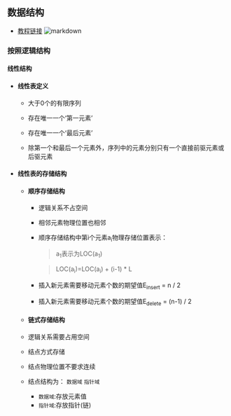 ## 数据结构
- [教程链接](https://pan.baidu.com/play/video#/video?path=%2F%E8%B5%84%E6%BA%90%2F%E8%BD%AF%E8%80%83%E6%95%99%E7%A8%8B%2F%E8%BD%AF%E8%80%83%E8%BD%AF%E4%BB%B6%E8%AE%BE%E8%AE%A1%E5%B8%88%E2%98%85%E4%B8%87%E5%AE%9D%E6%95%99%E8%82%B2%E8%8D%A3%E8%AA%89%E5%A5%89%E7%8C%AE%E2%98%85%2F2.%E8%A7%86%E9%A2%91%E6%95%99%E7%A8%8B%2F%E8%A7%86%E9%A2%91%E6%95%99%E7%A8%8B1%2F%E8%AE%A1%E7%AE%97%E6%9C%BA%E4%B8%8E%E8%BD%AF%E4%BB%B6%E5%B7%A5%E7%A8%8B%E7%9F%A5%E8%AF%86%E7%AF%87%E2%98%85%E4%B8%87%E5%AE%9D%E6%95%99%E8%82%B2%E8%8D%A3%E8%AA%89%E5%A5%89%E7%8C%AE%E2%98%85%2F%E7%AC%AC1%E7%AB%A0%EF%BC%9A%E6%95%B0%E6%8D%AE%E7%BB%93%E6%9E%84%E4%B8%8E%E7%AE%97%E6%B3%95%E5%9F%BA%E7%A1%80%EF%BC%88%E8%AE%A1%E7%AE%97%E6%9C%BA%E4%B8%8E%E8%BD%AF%E4%BB%B6%E5%B7%A5%E7%A8%8B%E7%9F%A5%E8%AF%86%E7%AF%87%EF%BC%89%2F1.1%20%E7%BA%BF%E6%80%A7%E8%A1%A8.avi&t=-1)
![markdown](https://github.com/flysafely/Software-Design-Engineer-Note/blob/master/%E7%AC%AC%E5%85%AB%E7%AB%A0-%E6%95%B0%E6%8D%AE%E7%BB%93%E6%9E%84/%E6%9C%AC%E7%AB%A0%E5%9B%BE%E4%BE%8B/8-1.jpg)

### 按照逻辑结构

#### 线性结构
+ #### 线性表定义

  + 大于0个的有限序列

  + 存在唯一一个‘第一元素’

  + 存在唯一一个‘最后元素’

  + 除第一个和最后一个元素外，序列中的元素分别只有一个直接前驱元素或后驱元素

+ #### 线性表的存储结构

  + #### 顺序存储结构
  
    + 逻辑关系不占空间
    + 相邻元素物理位置也相邻
    + 顺序存储结构中第i个元素a<sub>i</sub>物理存储位置表示：
      > a<sub>1</sub>表示为LOC(a<sub>1</sub>)
      
      > LOC(a<sub>i</sub>)=LOC(a<sub>i</sub>) + (i-1) * L
    + 插入新元素需要移动元素个数的期望值E<sub>insert</sub> = n / 2
    + 插入新元素需要移动元素个数的期望值E<sub>delete</sub> = (n-1) / 2
  +  #### 链式存储结构
    + 逻辑关系需要占用空间
    + 结点方式存储
    + 结点物理位置不要求连续
    + 结点结构为：
      `数据域`
      `指针域`
        + `数据域`:存放元素值
        + `指针域`:存放指针(链)
